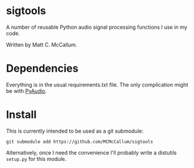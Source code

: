 
sigtools
===

A number of reusable Python audio signal processing functions I use in my code.

Written by Matt C. McCallum.

Dependencies
===

Everything is in the usual requirements.txt file. The only complication might be with [PyAudio](https://people.csail.mit.edu/hubert/pyaudio/).

Install
===

This is currently intended to be used as a git submodule:

`git submodule add https://github.com/MCMcCallum/sigtools`

Alternatively, once I need the convenience I'll probably write a distutils `setup.py` for this module.